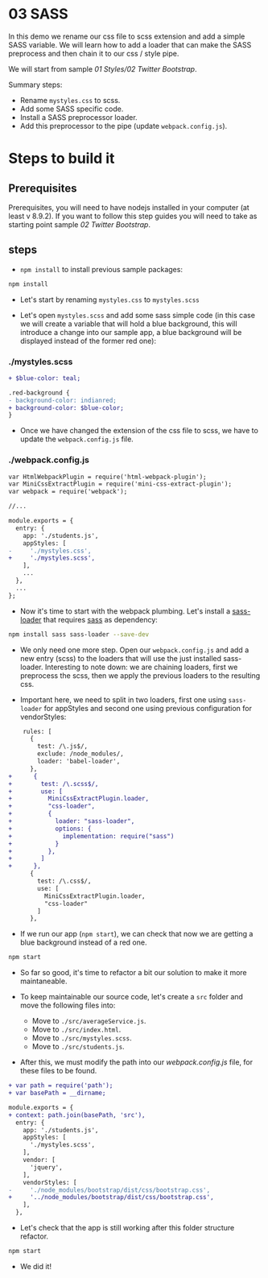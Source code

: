 # 03 SASS

In this demo we rename our css file to scss extension and add a simple SASS variable. We will learn how to add a loader that can
make the SASS preprocess and then chain it to our css / style pipe.

We will start from sample _01 Styles/02 Twitter Bootstrap_.

Summary steps:
 - Rename `mystyles.css` to scss.
 - Add some SASS specific code.
 - Install a SASS preprocessor loader.
 - Add this preprocessor to the pipe (update `webpack.config.js`).

# Steps to build it

## Prerequisites

Prerequisites, you will need to have nodejs installed in your computer (at least v 8.9.2). If you want to follow this step guides you will need to take as starting point sample _02 Twitter Bootstrap_.

## steps

- `npm install` to install previous sample packages:

```bash
npm install
```


- Let's start by renaming `mystyles.css` to `mystyles.scss`

- Let's open `mystyles.scss` and add some sass simple code (in this case we will create a variable that will hold a blue background, this will introduce a change into our sample app, a blue background will be displayed instead of the former red one):

### ./mystyles.scss
```diff
+ $blue-color: teal;

.red-background {
- background-color: indianred;
+ background-color: $blue-color;
}

```
- Once we have changed the extension of the css file to scss, we have to update the `webpack.config.js` file.

### ./webpack.config.js
```diff
var HtmlWebpackPlugin = require('html-webpack-plugin');
var MiniCssExtractPlugin = require('mini-css-extract-plugin');
var webpack = require('webpack');

//...

module.exports = {
  entry: {
    app: './students.js',
    appStyles: [
-     './mystyles.css',
+     './mystyles.scss',
    ],
    ...
  },
  ...
};
```

- Now it's time to start with the webpack plumbing. Let's install a [sass-loader](https://github.com/webpack-contrib/sass-loader) that requires [sass](https://github.com/sass/sass) as dependency:

```bash
npm install sass sass-loader --save-dev
```

- We only need one more step. Open our `webpack.config.js` and add a new  entry (scss) to the loaders that will use the just installed sass-loader. Interesting to note down: we are chaining loaders, first we preprocess the scss, then we apply the previous loaders to the resulting css.

- Important here, we need to split in two loaders, first one using `sass-loader` for appStyles and second one using previous configuration for vendorStyles:


```diff
    rules: [
      {
        test: /\.js$/,
        exclude: /node_modules/,
        loader: 'babel-loader',
      },
+      {
+        test: /\.scss$/,
+        use: [
+          MiniCssExtractPlugin.loader,
+          "css-loader",
+          {
+            loader: "sass-loader",
+            options: {
+              implementation: require("sass")
+            }
+          },
+        ]
+      },
      {
        test: /\.css$/,
        use: [
          MiniCssExtractPlugin.loader,
          "css-loader"
        ]
      },
```

- If we run our app (`npm start`), we can check that now we are getting a blue background instead of a red one.

```bash
npm start
```
- So far so good, it's time to refactor a bit our
solution to make it more maintaneable.

- To keep maintainable our source code, let's create a `src` folder and move the following files into:
  - Move to `./src/averageService.js`.
  - Move to `./src/index.html`.
  - Move to `./src/mystyles.scss`.
  - Move to `./src/students.js`.

- After this, we must modify the path into our _webpack.config.js_ file, for these files to be found.

```diff
+ var path = require('path');
+ var basePath = __dirname;

module.exports = {
+ context: path.join(basePath, 'src'),  
  entry: {
    app: './students.js',
    appStyles: [
      './mystyles.scss',
    ],
    vendor: [
      'jquery',
    ],
    vendorStyles: [
-     './node_modules/bootstrap/dist/css/bootstrap.css',
+     '../node_modules/bootstrap/dist/css/bootstrap.css',
    ],
  },
```

- Let's check that the app is still working after this folder structure refactor.

```bash
npm start
```
- We did it!


